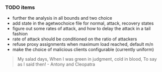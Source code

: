 ### TODO items

- further the analysis in all bounds and two choice
- add state in the agetwochoice file for normal, attack, recovery states
- figure out some rates of attack, and how to delay the attack in a tail fashion
- rate of attack should be conditioned on the ratio of attackers
- refuse proxy assignments when maximum load reached, default m/n
- make the choice of malicious clients configurable (currently uniform)

> My salad days, When I was green in judgment, cold in blood, To say as I said then! - Antony and Cleopatra
